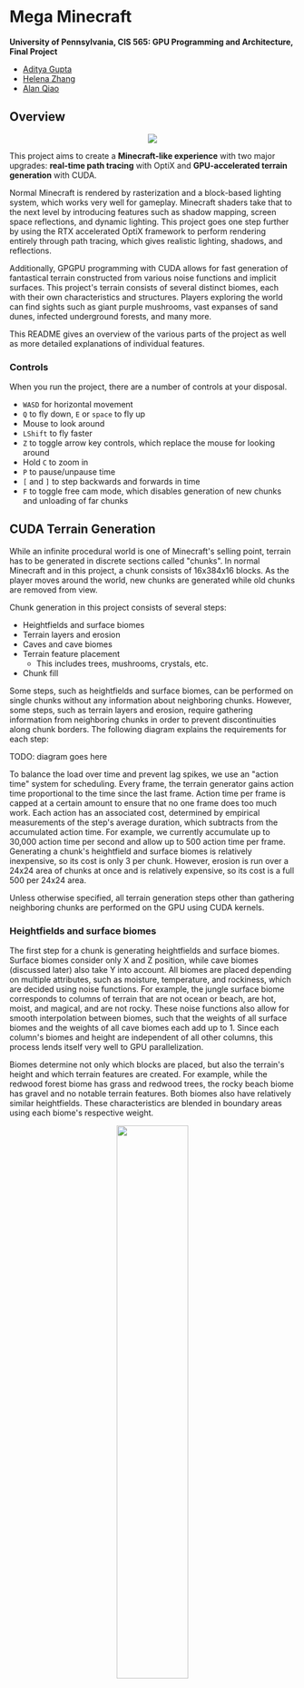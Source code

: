 # Mega Minecraft

**University of Pennsylvania, CIS 565: GPU Programming and Architecture, Final Project**

- [Aditya Gupta](https://adityag1.com/)
- [Helena Zhang](https://TODO.com/)
- [Alan Qiao](https://github.com/alan-qiao)

## Overview

<p align="center">
	<img src="screenshots/12-3-2023/010.png" />
</p>

This project aims to create a **Minecraft-like experience** with two major upgrades: **real-time path tracing** with OptiX and **GPU-accelerated terrain generation** with CUDA.

Normal Minecraft is rendered by rasterization and a block-based lighting system, which works very well for gameplay. Minecraft shaders take that to the next level by introducing features such as shadow mapping, screen space reflections, and dynamic lighting. This project goes one step further by using the RTX accelerated OptiX framework to perform rendering entirely through path tracing, which gives realistic lighting, shadows, and reflections.

Additionally, GPGPU programming with CUDA allows for fast generation of fantastical terrain constructed from various noise functions and implicit surfaces. This project's terrain consists of several distinct biomes, each with their own characteristics and structures. Players exploring the world can find sights such as giant purple mushrooms, vast expanses of sand dunes, infected underground forests, and many more.

This README gives an overview of the various parts of the project as well as more detailed explanations of individual features.

### Controls

When you run the project, there are a number of controls at your disposal.

- `WASD` for horizontal movement
- `Q` to fly down, `E` or `space` to fly up
- Mouse to look around
- `LShift` to fly faster
- `Z` to toggle arrow key controls, which replace the mouse for looking around
- Hold `C` to zoom in
- `P` to pause/unpause time
- `[` and `]` to step backwards and forwards in time
- `F` to toggle free cam mode, which disables generation of new chunks and unloading of far chunks

## CUDA Terrain Generation

While an infinite procedural world is one of Minecraft's selling point, terrain has to be generated in discrete sections called "chunks". In normal Minecraft and in this project, a chunk consists of 16x384x16 blocks. As the player moves around the world, new chunks are generated while old chunks are removed from view.

Chunk generation in this project consists of several steps:

- Heightfields and surface biomes
- Terrain layers and erosion
- Caves and cave biomes
- Terrain feature placement
  - This includes trees, mushrooms, crystals, etc.
- Chunk fill

Some steps, such as heightfields and surface biomes, can be performed on single chunks without any information about neighboring chunks. However, some steps, such as terrain layers and erosion, require gathering information from neighboring chunks in order to prevent discontinuities along chunk borders. The following diagram explains the requirements for each step:

TODO: diagram goes here

To balance the load over time and prevent lag spikes, we use an "action time" system for scheduling. Every frame, the terrain generator gains action time proportional to the time since the last frame. Action time per frame is capped at a certain amount to ensure that no one frame does too much work. Each action has an associated cost, determined by empirical measurements of the step's average duration, which subtracts from the accumulated action time. For example, we currently accumulate up to 30,000 action time per second and allow up to 500 action time per frame. Generating a chunk's heightfield and surface biomes is relatively inexpensive, so its cost is only 3 per chunk. However, erosion is run over a 24x24 area of chunks at once and is relatively expensive, so its cost is a full 500 per 24x24 area.

Unless otherwise specified, all terrain generation steps other than gathering neighboring chunks are performed on the GPU using CUDA kernels.

### Heightfields and surface biomes

The first step for a chunk is generating heightfields and surface biomes. Surface biomes consider only X and Z position, while cave biomes (discussed later) also take Y into account. All biomes are placed depending on multiple attributes, such as moisture, temperature, and rockiness, which are decided using noise functions. For example, the jungle surface biome corresponds to columns of terrain that are not ocean or beach, are hot, moist, and magical, and are not rocky. These noise functions also allow for smooth interpolation between biomes, such that the weights of all surface biomes and the weights of all cave biomes each add up to 1. Since each column's biomes and height are independent of all other columns, this process lends itself very well to GPU parallelization.

Biomes determine not only which blocks are placed, but also the terrain's height and which terrain features are created. For example, while the redwood forest biome has grass and redwood trees, the rocky beach biome has gravel and no notable terrain features. Both biomes also have relatively similar heightfields. These characteristics are blended in boundary areas using each biome's respective weight.

<p align="center">
  <img src="screenshots/readme/biome_blend.png" width="50%" />
  <br>
  <em>As the two biomes blend, their blocks also mix.</em>
</p>

The height and biome weights of each column are stored for later use.

### Terrain layers and erosion

After heights and surface biomes are decided, the next step is to generate terrain layers and perform an erosion simulation. Our technique is based on [Procedural Generation of Volumetric Data for Terrain](https://www.diva-portal.org/smash/get/diva2:1355216/FULLTEXT01.pdf) (Machado 2019). First, layers of various materials (stone, dirt, sand, etc.) are generated using fBm noise functions. Each layer has parameters for base height and variation, and different biomes can also assign more or less weight to different layers. Layer heights are also smoothly interpolated between surface biomes based on the biomes' weights.

<p align="center">
  <img src="screenshots/readme/layers.png" width="30%" />
  <br>
  <em>A section of 9x9 chunks showing various layers.</em>
</p>

The top layers are "loose" and consist of materials like dirt, sand, and gravel. Loose layers' heights are determined in part by the terrain's slope, which requires gathering the 8 surrounding chunks of each chunk in order to determine the slope of the chunk's edges. Once all layers are placed, erosion proceeds starting from the lowest loose layer and going up to the highest. Rather than a traditional erosion simulation, which moves material from a column to its surrounding columns, we use Machado's proposed "slope method", which removes material from a column if it has too high of a difference in layer heights from its surrounding columns.

<p align="center">
  <img src="screenshots/readme/slope_method.png" width="40%" />
  <br>
  <em>Illustration of the slope method, where</em> α <em>is the maximum angle between neighboring layers (defined per material).</em>
</p>

The process is repeated until the terrain no longer changes. However, since erosion of a specified area relies on surrounding terrain data as well, performing this process on a chunk-by-chunk basis would lead to discontinuities. For that reason, we gather an entire 12x12 "zone" of chunks, as well as a further 6 chunks of padding on each side, before performing erosion on the entire 24x24 chunk area. Afterwards, we keep the eroded data for the center zone while discarding that of the padding chunks.

Erosion leads to more natural looking terrain, especially in steep areas. For example, in the jungle biome, erosion exposes subterranean stone in hilly areas while mostly ignoring relatively flat areas.

<p align="center">
  <img src="screenshots/readme/jungle_erosion.png" width="50%" />
  <br>
  <em>Notice how the relatively flat left side is mostly grassy while the steeper right side has much more exposed stone.</em>
</p>

### Caves and cave biomes

Once terrain erosion has completed, caves are carved out of the terrain. The main caves are heavily inspired by a Minecraft mod called [Worley's Caves](https://www.curseforge.com/minecraft/mc-mods/worleys-caves). True to their name, these caves use a modified version of Worley noise to generate infinite branching tunnels and large open areas. Most of the caves are hidden fully underground, but ravines located throughout the terrain provide access to the subterranean world.

<p align="center">
  <img src="screenshots/readme/ravine.png" width="50%" />
  <br>
  <em>A relatively small opening...</em>
</p>
<p align="center">
  <img src="screenshots/readme/ravine_cave.png" width="50%" />
  <br>
  <em>...can lead to a huge cave!</em>
</p>

The cave generation kernel first determines whether each block is in a cave, then it flattens that information into "cave layers". A cave layer describes a contiguous vertical section of air in a single terrain column. Each layer has a start and and an end, as well as a start cave biome and an end cave biome. Cave biomes are determined in a similar fashion to surface biomes, except some cave biome attributes also take Y position into account. Each cave layer's biome is chosen at random, with each biome's weight serving as its chance of being chosen.

Flattening the 3D information into layers allows for easily querying the start, end, height, and biomes of any layer, which is essential for placing cave features (described in the next section).

<p align="center">
  <img src="screenshots/readme/cave_side_view.png" width="50%" />
  <br>
  <em>Side view of some caves.</em>
</p>

### Terrain feature placement

At this point, the surface height, each cave layer's start and end height, and all biomes have been decided. The next step is to place terrain features, which is done on the CPU due to the inability to predetermine how many features a chunk will contain. 

Each feature type has its own uniform grid with varying cell size and cell padding. For example, large purple mushrooms have a cell size of 10 and a padding of 2, meaning that each mushroom is placed at a random point in the center 6x6 area of a 10x10 grid cell. Each cell also has a certain chance of actually containing the feature, which helps give a more random appearance to the placements. For large purple mushrooms, the chance is 50%.

<p align="center">
  <img src="screenshots/readme/feature_placement.png" width="25%" />
  <br>
  <em>Continuing the purple mushrooms example, each grid cell (outlined by black borders) represents 10x10 blocks. Gray areas are padding and purple dots are feature placements.</em>
</p>

Feature generators also contain lists of acceptable top layers so that, for example, trees are not placed on stone. For purple mushrooms, the only acceptable top layer is dirt at a thickness of at least 0.3. Even though the final top block in the biome is mycelium, the actual terrain layer is dirt and the mycelium is placed in the postprocessing step, meaning mushrooms will end up being placed on mycelium.

Each biome has its own set of feature generators. To place surface features, for each column of terrain, we first pick a random surface biome at random based on that column's biome weights. Then, for each of that biome's feature generators, we check whether any of them would generate a feature at exactly the current column's position, and if so, we place the feature on the current column with the chance set by the feature generation. Cave features are placed in a similar manner, except some of them generate from the ceiling as well. Cave feature generation uses the randomly predetermined cave biome of each cave layer instead of calculating a new random cave biome.

Since features can cross chunk boundaries, the last step is to gather the features of this chunk and surrounding chunks into one list to send to the final chunk fill kernel. Currently, the radius is set to 3 chunks, so features should be no more than 48 blocks wide.

### Chunk fill

The only thing left now is to actually fill the chunk's blocks. This step takes in various inputs:

- Heightfield
- Biome weights
- Terrain layers
- Cave layers
- Feature placements

If a block is below its column's height, it is filled in with a block depending its corresponding terrain layer. If the block is in a cave layer, it will instead be filled with air. After the layers are filled out, some biomes also apply special post-processing functions. For example, the frozen wasteland biome turns water into ice while the mesa biome places layers of colorful terracotta. As with all other biome-related processes, these too are interpolated across biome boundaries using biome weights.

After the base terrain has been constructed, terrain features are filled in. Each thread loops over all gathered features and places the first one found at the current position. Feature placement generally consists of constructing implicit surfaces and checking whether the current position lies inside any of them. These surfaces range from spheres to hexagonal prisms to splines, and many are distorted by noise and randomness to give a more natural feel. Feature placement also makes use of many early exit conditions to ensure that a thread does not performing intensive calculations for features which are nowhere near its position. Much of this logic was inspired by the approach of the Minecraft mod [BetterEnd](https://www.curseforge.com/minecraft/mc-mods/betterend), which uses signed distance functions for its terrain features.

<p align="center">
  <img src="screenshots/readme/various_features.png" width="50%" />
  <br>
  <em>Various features placed across multiple different biomes.</em>
</p>

Once all features are placed, the blocks are copied from the GPU to the CPU. Then, the last step is placing "decorators", which are blocks like flowers and small mushrooms. This is done on the CPU due to the potentially different number of positions to check for decorator placement in each column. Each biome has a set of decorator generators, each containing a chance per block, allowed bottom blocks (e.g. grass for flowers), allowed blocks to replace (usually air but can be water for ocean decorators), and optionally a second block for decorators that are two blocks tall. Some decorators, like crystals in the crystal caves, can even generate hanging from the ceiling.

<p align="center">
  <img src="screenshots/readme/birch_forest_decorators.png" width="50%" />
  <br>
  <em>Decorators in the lush birch forest biome, including grass, dandelions, peonies, and lilacs.</em>
</p>

Once decorators are placed, the chunk's block data is fully complete. All that remains is creating vertices from the blocks and sending those to the GPU to construct acceleration structures.

## OptiX Path Tracing

TODO: Alan and Helena

To efficiently render the terrain in a reaslistic fashion, this project uses a hardware-accelerated Path Tracing that supports \[list features here\]. For better performance optimization across different compatible compute devices, the path tracer is built using Nvidia OptiX 8.0 is for maximal usage of Ray Tracing Cores. The final pixel image is then rasterized through DirectX 11 that selects on start the latest supported version of DirectX 11 implementation to maximize rasterization performance. The application window and controls are implemented using the Windows API for maximal compatibility with the DirectX 11 renderer.

<p align="center">
  <img src="screenshots/readme/app_pipeline.png" width="30%" />
  <br>
  <em>Flowchart outlining application process and API segmentation.</em>
</p>

As shown in the flowchart above, a typical cycle or frame of this application starts from processing any application messages. If an application message is received, it will trigger a corresponding scene state update, which may be a player movement, window resize, zoom adjustment, or camera rotation. All of these events may result in an update in the visible region, in which case the terrain generation process for the newly visible chunks are dispatched. Once chunk generation is complete, it would then trigger an update to the acceleration structures that the OptiX Ray Tracer checks for objects to trace. Regardless of whether new chunks are generated, the Path Tracing procedure would then be launched to determine what is currently visible to the camera, and send the accumulated noisy image to the denoiser with other guiding information. The final denoised output is then transferred to DirectX 11 for access through a fullscreen texture, which is then render as a textured rectangle that covers the entire application screen.

### Base path tracer

The path tracing functionalities are implemented on various OptiX Programs. These programs, similar to shaders, are located on the GPU and represent different shading operations. The shading programs are organized into different program groups that represent their functionality. The main program group that serves as the entry point to the device side code and defines the ray tracing behavior from the camera is the raygen program group, the shading that results from rays hitting the surface is defined in the hit program group, and the miss program group adds shading for rays that never hit geometry in the scene. 

TODO: SBT

As the user navigates through the terrain, old chunks are no longer rendered and new chunks are generated. To offload old chunks and render new chunks, the programs receive the TraversableHandle of the Instance Accelerated Structure, in which stores the Geometry Accelerated Structures of individual chunks. This way, the chunks to render can be updated dynamically by adding and removing GAS from the IAS, and the IAS Traversable Handle will remain the input to the geometry that gets passed to the programs. 

The OptiX dispatch to render will call the raygen program first. As mentioned above, this program is responsible for the ray generation to shade every pixel shown to the screen. This function acts similarly to other device functions: it gets the launch index of the thread and each thread is solely responsible for the shading of one pixel. Then, this program will launch rays and the behavior of the rays are defined in the hit and miss programs. 

TODO: hit program

TODO: miss program

TODO: path tracing iteration overview

### Optimizations

TODO: Alan

### Sky

The sky includes a full day and night cycle, complete with a sun, moon, clouds, and stars. During sunrise and sunset, the sky becomes a bright orange near the sun. Additionally, since they are the main sources of light on the surface, the sun and moon are also sampled for direct lighting to reduce noise.

<p align="center">
  <img src="screenshots/12-3-2023/002.png" width="50%" />
  <br>
  <em>The sun sets over an oasis.</em>
</p>

<p align="center">
  <img src="screenshots/12-3-2023/006.png" width="50%" />
  <br>
  <em>Shadowy fungi against a starry night sky.</em>
</p>

### Denoising

TODO: Alan

There are three denoisers supported in this program. The OptiX AOV Denoiser offers most detailed static output and is compatible with both OpenGL and DirectX 11 renderer. The OptiX 2X Upscaling Denoiser is the least resource intensive and compatible with both renders, but suffers from lower output quality. The Nivdia Real-time Denoiser offers the best dynamic outcome, but is only compatible with the DirectX 11 renderer and performs worth than OptiX AOV when static. This section will provide a brief overview of how each denoiser works and the render outcomes. For more details on the denoisers, please refer to the official API documentations, linked below in the reference section.

#### OptiX AOV

#### OptiX 2X Upscaling AOV

#### Nvidia Real-time Denoiser (NDR)

## Gallery

Sections are organized in chronological order.

<details>
<summary>Terrain rendered with OpenGL</summary>
<br>
<img src="screenshots/11-13-2023/minecraft_01.png" />
<img src="screenshots/11-13-2023/minecraft_04.png" />
<img src="screenshots/11-13-2023/minecraft_03.png" />
<img src="screenshots/11-13-2023/minecraft_02.png" />
</details>

<details>
<summary>First path traced results</summary>
<br>
<img src="screenshots/11-23-2023/terrain.png" />
<img src="screenshots/11-23-2023/freecam.png" />
</details>

<details>
<summary>Caves</summary>
<br>
<img src="screenshots/11-26-2023/cave_1.png" />
<img src="screenshots/11-26-2023/cave_3.png" />
<img src="screenshots/11-26-2023/cave_2.png" />
</details>

<details>
<summary>Reflections and sky</summary>
<br>
<img src="screenshots/12-3-2023/003.png" />
<img src="screenshots/12-3-2023/005.png" />
<img src="screenshots/12-3-2023/001.png" />
</details>

## References

- [Procedural Generation of Volumetric Data for Terrain](https://www.diva-portal.org/smash/get/diva2:1355216/FULLTEXT01.pdf) (Machado 2019)
- [<em>Physically Based Rendering: From Theory to Implementation</em>](https://pbrt.org/)
- [Ingo Wald's OptiX 7 course](https://github.com/ingowald/optix7course)
- [Worley's Caves](https://www.curseforge.com/minecraft/mc-mods/worleys-caves)
- [BetterEnd](https://www.curseforge.com/minecraft/mc-mods/betterend)

## Special Thanks

- [Detlef Roettger](https://forums.developer.nvidia.com/u/droettger/) for giving us invaluable OptiX advice and looking through our codebase
- [Eric Haines](https://erich.realtimerendering.com/) for putting us in contact with Detlef
- [Henrique Furtado Machado](https://www.linkedin.com/in/henriquefur/) for discussing the details of his paper with us
- [Wayne Wu](https://www.wuwayne.com/), [Shehzan Mohammed](https://www.linkedin.com/in/shehzan-mohammed/), and the TAs for teaching CIS 5650
- [Adam Mally](https://www.linkedin.com/in/adam-mally-888b912b/) for assigning the original Mini Minecraft project
